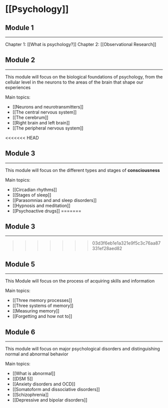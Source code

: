 # [[Psychology]]

## Module 1
---
Chapter 1: [[What is psychology?]]
Chapter 2: [[Observational Research]]


## Module 2
---

This module will focus on the biological foundations of psychology, from the cellular level in the neurons to the areas of the brain that shape our experiences

Main topics:
- [[Neurons and neurotransmitters]]
- [[The central nervous system]]
- [[The cerebrum]]
- [[Right brain and left brain]]
- [[The peripheral nervous system]]

<<<<<<< HEAD
## Module 3
---
This module will focus on the different types and stages of **consciousness**

Main topics:
- [[Circadian rhythms]]
- [[Stages of sleep]]
- [[Parasomnias and and sleep disorders]]
- [[Hypnosis and meditation]]
- [[Psychoactive drugs]]
=======
## Module 3 
---
>>>>>>> 03d3f6eb1e1a321e9f5c3c76aa87331ef28aed82


## Module 5
---
This Module will focus on the process of acquiring skills and information

Main topics:
- [[Three memory processes]]
- [[Three systems of memory]]
- [[Measuring memory]]
- [[Forgetting and how not to]]


## Module 6
---
This module will focus on major psychological disorders and distinguishing normal and abnormal behavior

Main topics:
- [[What is abnormal]]
- [[DSM 5]]
- [[Anxiety disorders and OCD]]
- [[Somatoform and dissociative disorders]]
- [[Schizophrenia]]
- [[Depressive and bipolar disorders]]